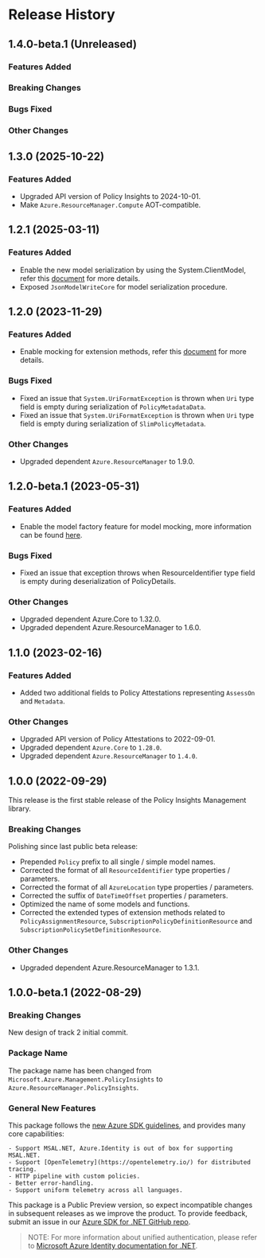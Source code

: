 # Release History

## 1.4.0-beta.1 (Unreleased)

### Features Added

### Breaking Changes

### Bugs Fixed

### Other Changes

## 1.3.0 (2025-10-22)

### Features Added

- Upgraded API version of Policy Insights to 2024-10-01.
- Make `Azure.ResourceManager.Compute` AOT-compatible.

## 1.2.1 (2025-03-11)

### Features Added

- Enable the new model serialization by using the System.ClientModel, refer this [document](https://aka.ms/azsdk/net/mrw) for more details.
- Exposed `JsonModelWriteCore` for model serialization procedure.

## 1.2.0 (2023-11-29)

### Features Added

- Enable mocking for extension methods, refer this [document](https://aka.ms/azsdk/net/mocking) for more details.

### Bugs Fixed

- Fixed an issue that `System.UriFormatException` is thrown when `Uri` type field is empty during serialization of `PolicyMetadataData`.
- Fixed an issue that `System.UriFormatException` is thrown when `Uri` type field is empty during serialization of `SlimPolicyMetadata`.

### Other Changes

- Upgraded dependent `Azure.ResourceManager` to 1.9.0.

## 1.2.0-beta.1 (2023-05-31)

### Features Added

- Enable the model factory feature for model mocking, more information can be found [here](https://azure.github.io/azure-sdk/dotnet_introduction.html#dotnet-mocking-factory-builder).

### Bugs Fixed

- Fixed an issue that exception throws when ResourceIdentifier type field is empty during deserialization of PolicyDetails.

### Other Changes

- Upgraded dependent Azure.Core to 1.32.0.
- Upgraded dependent Azure.ResourceManager to 1.6.0.

## 1.1.0 (2023-02-16)

### Features Added

- Added two additional fields to Policy Attestations representing `AssessOn` and `Metadata`.

### Other Changes

- Upgraded API version of Policy Attestations to 2022-09-01.
- Upgraded dependent `Azure.Core` to `1.28.0`.
- Upgraded dependent `Azure.ResourceManager` to `1.4.0`.

## 1.0.0 (2022-09-29)

This release is the first stable release of the Policy Insights Management library.

### Breaking Changes

Polishing since last public beta release:
- Prepended `Policy` prefix to all single / simple model names.
- Corrected the format of all `ResourceIdentifier` type properties / parameters.
- Corrected the format of all `AzureLocation` type properties / parameters.
- Corrected the suffix of `DateTimeOffset` properties / parameters.
- Optimized the name of some models and functions.
- Corrected the extended types of extension methods related to `PolicyAssignmentResource`, `SubscriptionPolicyDefinitionResource` and `SubscriptionPolicySetDefinitionResource`.

### Other Changes

- Upgraded dependent Azure.ResourceManager to 1.3.1.

## 1.0.0-beta.1 (2022-08-29)

### Breaking Changes

New design of track 2 initial commit.

### Package Name

The package name has been changed from `Microsoft.Azure.Management.PolicyInsights` to `Azure.ResourceManager.PolicyInsights`.

### General New Features

This package follows the [new Azure SDK guidelines](https://azure.github.io/azure-sdk/general_introduction.html), and provides many core capabilities:

    - Support MSAL.NET, Azure.Identity is out of box for supporting MSAL.NET.
    - Support [OpenTelemetry](https://opentelemetry.io/) for distributed tracing.
    - HTTP pipeline with custom policies.
    - Better error-handling.
    - Support uniform telemetry across all languages.

This package is a Public Preview version, so expect incompatible changes in subsequent releases as we improve the product. To provide feedback, submit an issue in our [Azure SDK for .NET GitHub repo](https://github.com/Azure/azure-sdk-for-net/issues).

> NOTE: For more information about unified authentication, please refer to [Microsoft Azure Identity documentation for .NET](https://learn.microsoft.com/dotnet/api/overview/azure/identity-readme?view=azure-dotnet).

